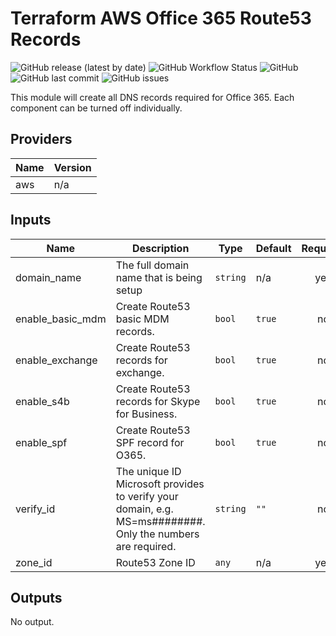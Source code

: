 
# Terraform AWS Office 365 Route53 Records

![GitHub release (latest by date)](https://img.shields.io/github/v/release/rj175/terraform-aws-office-365-route53-records?style=flat-square)
![GitHub Workflow Status](https://img.shields.io/github/workflow/status/rj175/terraform-aws-office-365-route53-records/Deployment_test?label=deployment&logo=github&style=flat-square)
![GitHub](https://img.shields.io/github/license/rj175/terraform-aws-office-365-route53-records?style=flat-square)
![GitHub last commit](https://img.shields.io/github/last-commit/rj175/terraform-aws-office-365-route53-records?style=flat-square)
![GitHub issues](https://img.shields.io/github/issues-raw/rj175/terraform-aws-office-365-route53-records?style=flat-square)

This module will create all DNS records required for Office 365. Each component can be turned off individually.


<!-- BEGINNING OF PRE-COMMIT-TERRAFORM DOCS HOOK -->
## Providers

| Name | Version |
|------|---------|
| aws | n/a |

## Inputs

| Name | Description | Type | Default | Required |
|------|-------------|------|---------|:--------:|
| domain\_name | The full domain name that is being setup | `string` | n/a | yes |
| enable\_basic\_mdm | Create Route53 basic MDM records. | `bool` | `true` | no |
| enable\_exchange | Create Route53 records for exchange. | `bool` | `true` | no |
| enable\_s4b | Create Route53 records for Skype for Business. | `bool` | `true` | no |
| enable\_spf | Create Route53 SPF record for O365. | `bool` | `true` | no |
| verify\_id | The unique ID Microsoft provides to verify your domain, e.g. MS=ms########. Only the numbers are required. | `string` | `""` | no |
| zone\_id | Route53 Zone ID | `any` | n/a | yes |

## Outputs

No output.

<!-- END OF PRE-COMMIT-TERRAFORM DOCS HOOK -->